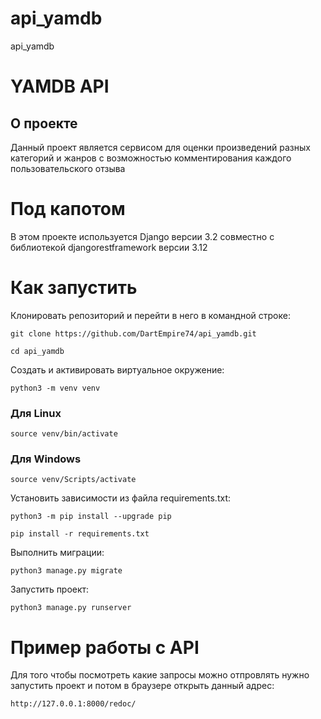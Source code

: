 # api_yamdb
api_yamdb
# YAMDB API

## О проекте

Данный проект является сервисом для оценки произведений разных категорий и жанров с возможностью комментирования каждого пользовательского отзыва

# Под капотом

В этом проекте используется Django версии 3.2 cовместно с библиотекой djangorestframework версии 3.12

# Как запустить

Клонировать репозиторий и перейти в него в командной строке:

```
git clone https://github.com/DartEmpire74/api_yamdb.git
```

```
cd api_yamdb
```

Cоздать и активировать виртуальное окружение:

```
python3 -m venv venv
```

### Для Linux

```
source venv/bin/activate
```

### Для Windows

```
source venv/Scripts/activate
```

Установить зависимости из файла requirements.txt:

```
python3 -m pip install --upgrade pip
```

```
pip install -r requirements.txt
```

Выполнить миграции:

```
python3 manage.py migrate
```

Запустить проект:

```
python3 manage.py runserver
```

# Пример работы с API

Для того чтобы посмотреть какие запросы можно отпровлять нужно запустить проект и потом в браузере открыть данный адрес:

```
http://127.0.0.1:8000/redoc/
```